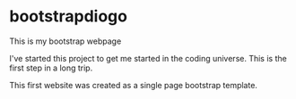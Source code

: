 # bootstrapdiogo
This is my bootstrap webpage

I've started this project to get me started in the coding universe. This is the first step in a long trip.

This first website was created as a single page bootstrap template.